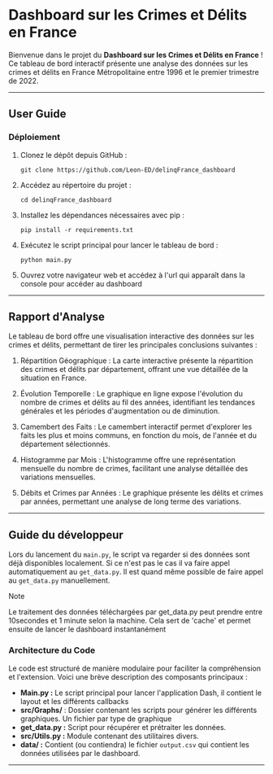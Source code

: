 
# Dashboard sur les Crimes et Délits en France

Bienvenue dans le projet du **Dashboard sur les Crimes et Délits en France** ! Ce tableau de bord interactif présente une analyse des données sur les crimes et délits en France Métropolitaine entre 1996 et le premier trimestre de 2022.

----------

## User Guide

### Déploiement

1.  Clonez le dépôt depuis GitHub :
    
    
    `git clone https://github.com/Leon-ED/delinqFrance_dashboard` 
    
2.  Accédez au répertoire du projet :
    
    
    `cd delinqFrance_dashboard` 
    
3.  Installez les dépendances nécessaires avec pip :

    
    `pip install -r requirements.txt` 
    
4.  Exécutez le script principal pour lancer le tableau de bord :
    
    
    `python main.py` 
    
5.  Ouvrez votre navigateur web et accédez à l'url qui apparaît dans la console pour accéder au dashboard
    

----------

## Rapport d'Analyse

Le tableau de bord offre une visualisation interactive des données sur les crimes et délits, permettant de tirer les principales conclusions suivantes :

1.  Répartition Géographique : La carte interactive présente la répartition des crimes et délits par département, offrant une vue détaillée de la situation en France.
    
2.  Évolution Temporelle : Le graphique en ligne expose l'évolution du nombre de crimes et délits au fil des années, identifiant les tendances générales et les périodes d'augmentation ou de diminution.
    
3.  Camembert des Faits : Le camembert interactif permet d'explorer les faits les plus et moins communs, en fonction du mois, de l'année et du département sélectionnés.
    
4.  Histogramme par Mois : L'histogramme offre une représentation mensuelle du nombre de crimes, facilitant une analyse détaillée des variations mensuelles.
    
5.  Débits et Crimes par Années : Le graphique présente les délits et crimes par années, permettant une analyse de long terme des variations.
    

----------

## Guide du développeur
Lors du lancement du `main.py`, le script va regarder si des données sont déjà disponibles localement. Si ce n'est pas le cas il va faire appel automatiquement au `get_data.py`. 
Il est quand même possible de faire appel au `get_data.py` manuellement.

> [!NOTE]
> Le traitement des données téléchargées par get_data.py peut prendre entre 10secondes et 1 minute selon la machine. Cela sert de 'cache' et permet ensuite de lancer le dashboard instantanément 

### Architecture du Code

Le code est structuré de manière modulaire pour faciliter la compréhension et l'extension. Voici une brève description des composants principaux :

-   **Main.py :** Le script principal pour lancer l'application Dash, il contient le layout et les différents callbacks
-   **src/Graphs/** : Dossier contenant les scripts pour générer les différents graphiques. Un fichier par type de graphique
-   **get_data.py :** Script pour récupérer et prétraiter les données.
-   **src/Utils.py :** Module contenant des utilitaires divers.
- **data/ :** Contient (ou contiendra) le fichier `output.csv` qui contient les données utilisées par le dashboard.



----------
